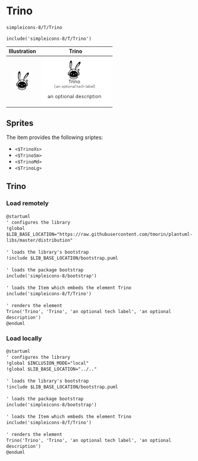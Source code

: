 # Trino


```text
simpleicons-8/T/Trino
```

```text
include('simpleicons-8/T/Trino')
```



| Illustration | Trino |
| :---: | :---: |
| ![illustration for Illustration](../../simpleicons-8/T/Trino.png) | ![illustration for Trino](../../simpleicons-8/T/Trino.Local.png) |



## Sprites
The item provides the following sriptes:

- `<$TrinoXs>`
- `<$TrinoSm>`
- `<$TrinoMd>`
- `<$TrinoLg>`





## Trino

### Load remotely
```plantuml
@startuml
' configures the library
!global $LIB_BASE_LOCATION="https://raw.githubusercontent.com/tmorin/plantuml-libs/master/distribution"

' loads the library's bootstrap
!include $LIB_BASE_LOCATION/bootstrap.puml

' loads the package bootstrap
include('simpleicons-8/bootstrap')

' loads the Item which embeds the element Trino
include('simpleicons-8/T/Trino')

' renders the element
Trino('Trino', 'Trino', 'an optional tech label', 'an optional description')
@enduml
```

### Load locally
```plantuml
@startuml
' configures the library
!global $INCLUSION_MODE="local"
!global $LIB_BASE_LOCATION="../.."

' loads the library's bootstrap
!include $LIB_BASE_LOCATION/bootstrap.puml

' loads the package bootstrap
include('simpleicons-8/bootstrap')

' loads the Item which embeds the element Trino
include('simpleicons-8/T/Trino')

' renders the element
Trino('Trino', 'Trino', 'an optional tech label', 'an optional description')
@enduml
```

